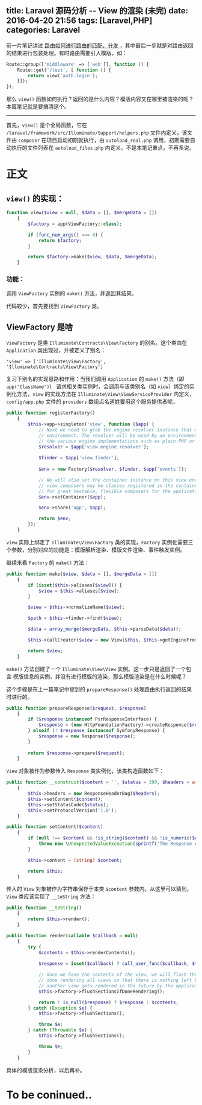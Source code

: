 
title: Laravel 源码分析 -- View 的渲染 (未完)
date: 2016-04-20 21:56
tags: [Laravel,PHP]
categories: Laravel
---

前一片笔记讲过 [ 路由如何进行路由的匹配、分发 ](http://b.fengbl.cn/2016/04/15/Laravel-sourcecode-how-route-work/#%E5%8C%B9%E9%85%8D%E7%BB%93%E6%9E%9C%E5%A4%84%E7%90%86) ，其中最后一步就是对路由返回的结果进行包装处理。有时路由需要引入模版，如：

```php
Route::group(['middleware' => ['web']], function () {
	Route::get('/test', [ function () {
		return view('auth.login');
	}]);
});
```

那么 `view()` 函数如何执行？返回的是什么内容？模版内容又在哪里被渲染的呢？本篇笔记就是要搞清这个。


<!-- more -->

---

首先，`view()` 是个全局函数，它在 `/laravel/framework/src/Illuminate/Support/helpers.php` 文件内定义，该文件由 `composer` 在项目启动初期就执行，由 `autoload_real.php` 调用，初期需要自动执行的文件列表在 `autoload_files.php` 内定义。不是本笔记重点，不再多说。

# 正文

## `view()` 的实现：

```php
function view($view = null, $data = [], $mergeData = [])
    {
        $factory = app(ViewFactory::class);

        if (func_num_args() === 0) {
            return $factory;
        }

        return $factory->make($view, $data, $mergeData);
    }
```

### 功能：

调用 `ViewFactory` 实例的 `make()` 方法，并返回其结果。

代码较少，首先要找到 `ViewFactory` 类。

## ViewFactory 是啥

`ViewFactory`  是类 `Illuminate\Contracts\View\Factory` 的别名。这个类由在 `Application` 类出现过，并被定义了别名：

	'view' => ['Illuminate\View\Factory', 'Illuminate\Contracts\View\Factory']

复习下别名的实现思路和作用：当我们调用 `Application` 的 `make()` 方法（即 `app("ClassName")`） 请求相关类实例时，会调用与该类别名（如 `view`）绑定的实例化方法，`view` 的实现方法在 `Illuminate\View\ViewServiceProvider` 内定义，`config/app.php`  文件的 `providers` 数组点名道姓要用这个服务提供者呢..

```php
public function registerFactory()
    {
        $this->app->singleton('view', function ($app) {
            // Next we need to grab the engine resolver instance that will be used by the
            // environment. The resolver will be used by an environment to get each of
            // the various engine implementations such as plain PHP or Blade engine.
            $resolver = $app['view.engine.resolver'];
            
            $finder = $app['view.finder'];
            
            $env = new Factory($resolver, $finder, $app['events']);

            // We will also set the container instance on this view environment since the
            // view composers may be classes registered in the container, which allows
            // for great testable, flexible composers for the application developer.
            $env->setContainer($app);

            $env->share('app', $app);

            return $env;
        });
    }
```
`view` 实际上绑定了 `Illuminate\View\Factory` 类的实现，`Factory` 实例化需要三个参数，分别对应的功能是：模版解析渲染、模版文件渲染、事件触发实例。

继续来看 `Factory` 的 `make()` 方法：

```php
public function make($view, $data = [], $mergeData = [])
    {
        if (isset($this->aliases[$view])) {
            $view = $this->aliases[$view];
        }

        $view = $this->normalizeName($view);

        $path = $this->finder->find($view);

        $data = array_merge($mergeData, $this->parseData($data));

        $this->callCreator($view = new View($this, $this->getEngineFromPath($path), $view, $path, $data));

        return $view;
    }
```

`make()` 方法创建了一个 `Illuminate\View\View` 实例。这一步只是返回了一个包含 模版信息的实例，并没有进行模版的渲染，那么模版渲染是在什么时候呢？

这个步骤是在上一篇笔记中提到的 `prepareResponse()` 处理路由执行返回的结果 时进行的。

```php
public function prepareResponse($request, $response)
    {
        if ($response instanceof PsrResponseInterface) {
            $response = (new HttpFoundationFactory)->createResponse($response);
        } elseif (! $response instanceof SymfonyResponse) {
            $response = new Response($response);
        }
        
        return $response->prepare($request);
    }
```

`View` 对象被作为参数传入 `Response` 类实例化，该类构造函数如下：

```php
public function __construct($content = '', $status = 200, $headers = array())
    {
        $this->headers = new ResponseHeaderBag($headers);
        $this->setContent($content);
        $this->setStatusCode($status);
        $this->setProtocolVersion('1.0');
    }

public function setContent($content)
    {
        if (null !== $content && !is_string($content) && !is_numeric($content) && !is_callable(array($content, '__toString'))) {
            throw new \UnexpectedValueException(sprintf('The Response content must be a string or object implementing __toString(), "%s" given.', gettype($content)));
        }

        $this->content = (string) $content;

        return $this;
    }
```

传入的 `View` 对象被作为字符串保存于本类 `$content` 参数内。从这里可以猜到，`View` 类应该实现了 `__toString` 方法：

```php
public function __toString()
    {
        return $this->render();
    }

public function render(callable $callback = null)
    {
        try {
            $contents = $this->renderContents();
            
            $response = isset($callback) ? call_user_func($callback, $this, $contents) : null;

            // Once we have the contents of the view, we will flush the sections if we are
            // done rendering all views so that there is nothing left hanging over when
            // another view gets rendered in the future by the application developer.
            $this->factory->flushSectionsIfDoneRendering();

            return ! is_null($response) ? $response : $contents;
        } catch (Exception $e) {
            $this->factory->flushSections();

            throw $e;
        } catch (Throwable $e) {
            $this->factory->flushSections();

            throw $e;
        }
    }
```

具体的模版渲染分析，以后再补。

# To be coninued..

